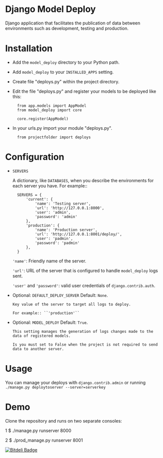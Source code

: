 Django Model Deploy
===================

Django application that facilitates the publication of data between environments such as development, testing and production.


Installation
============

* Add the ``model_deploy`` directory to your Python path.

* Add ``model_deploy`` to your ``INSTALLED_APPS`` setting.

* Create file "deploys.py" within the project directory.

* Edit the file "deploys.py" and register your models to be deployed like this:

        from app.models import AppModel
        from model_deploy import core

        core.register(AppModel)

* In your urls.py import your module "deploys.py".

        from projectfolder import deploys


Configuration
=============

* ``SERVERS``

    A dictionary, like ``DATABASES``, when you describe the environments for each server you have.
    For example::

        SERVERS = {
            'current': {
                'name': 'Testing server',
                'url': 'http://127.0.0.1:8000',
                'user': 'admin',
                'password': 'admin'
            },
            'production': {
                'name': 'Production server',
                'url': 'http://127.0.0.1:8001/deploy/',
                'user': 'padmin',
                'password': 'padmin'
            },
        }
   ``'name'``: Friendly name of the server.

   ``'url'``: URL of the server that is configured to handle ``model_deploy`` logs sent.

   ``'user'`` and ``'password'``: valid user credentials of ``django.contrib.auth``.



* Optional: ``DEFAULT_DEPLOY_SERVER`` Default: ``None``.

      Key value of the server to target all logs to deploy.

      For example:: ``'production'``



* Optional: ``MODEL_DEPLOY`` Default: ``True``.

      This setting manages the generation of logs changes made to the data of registered models.

      Is you must set to False when the project is not required to send data to another server.


Usage
=====

You can manage your deploys with ``django.contrib.admin`` or running ``./manage.py deploytoserver --server=serverkey``


Demo
====

Clone the repository and runs on two separate consoles:

1 $ ./manage.py runserver 8000

2 $ ./prod_manage.py runserver 8001


[![Bitdeli Badge](https://d2weczhvl823v0.cloudfront.net/juanpex/django-model-deploy/trend.png)](https://bitdeli.com/free "Bitdeli Badge")

